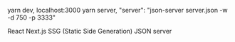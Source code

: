 yarn dev, localhost:3000
yarn server, "server": "json-server server.json -w -d 750 -p 3333"

React
Next.js
SSG (Static Side Generation)
JSON server